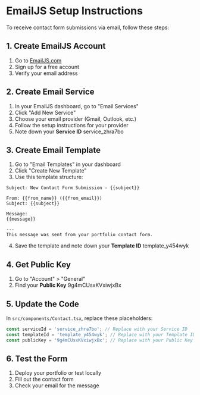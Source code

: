 # EmailJS Setup Instructions

To receive contact form submissions via email, follow these steps:

## 1. Create EmailJS Account
1. Go to [EmailJS.com](https://www.emailjs.com/)
2. Sign up for a free account
3. Verify your email address

## 2. Create Email Service
1. In your EmailJS dashboard, go to "Email Services"
2. Click "Add New Service"
3. Choose your email provider (Gmail, Outlook, etc.)
4. Follow the setup instructions for your provider
5. Note down your **Service ID** service_zhra7bo

## 3. Create Email Template
1. Go to "Email Templates" in your dashboard
2. Click "Create New Template"
3. Use this template structure:

```
Subject: New Contact Form Submission - {{subject}}

From: {{from_name}} ({{from_email}})
Subject: {{subject}}

Message:
{{message}}

---
This message was sent from your portfolio contact form.
```

4. Save the template and note down your **Template ID** template_y454wyk

## 4. Get Public Key
1. Go to "Account" > "General"
2. Find your **Public Key** 9g4mCUsxKVxiwjxBx

## 5. Update the Code
In `src/components/Contact.tsx`, replace these placeholders:

```javascript
const serviceId = 'service_zhra7bo'; // Replace with your Service ID
const templateId = 'template_y454wyk'; // Replace with your Template ID  
const publicKey = '9g4mCUsxKVxiwjxBx'; // Replace with your Public Key
```

## 6. Test the Form
1. Deploy your portfolio or test locally
2. Fill out the contact form
3. Check your email for the message
